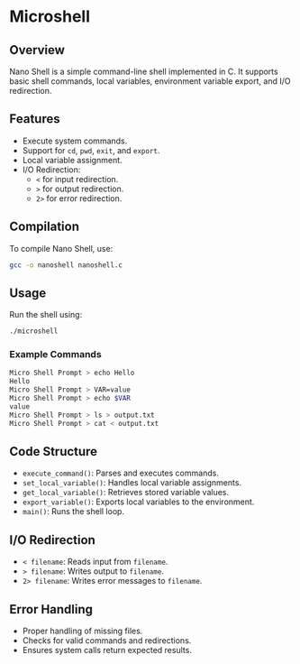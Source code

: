 # Microshell

## Overview
Nano Shell is a simple command-line shell implemented in C. It supports basic shell commands, local variables, environment variable export, and I/O redirection.

## Features
- Execute system commands.
- Support for `cd`, `pwd`, `exit`, and `export`.
- Local variable assignment.
- I/O Redirection:
  - `<` for input redirection.
  - `>` for output redirection.
  - `2>` for error redirection.

## Compilation
To compile Nano Shell, use:
```bash
gcc -o nanoshell nanoshell.c
```

## Usage
Run the shell using:
```bash
./microshell
```

### Example Commands
```bash
Micro Shell Prompt > echo Hello
Hello
Micro Shell Prompt > VAR=value
Micro Shell Prompt > echo $VAR
value
Micro Shell Prompt > ls > output.txt
Micro Shell Prompt > cat < output.txt
```

## Code Structure
- `execute_command()`: Parses and executes commands.
- `set_local_variable()`: Handles local variable assignments.
- `get_local_variable()`: Retrieves stored variable values.
- `export_variable()`: Exports local variables to the environment.
- `main()`: Runs the shell loop.

## I/O Redirection
- `< filename`: Reads input from `filename`.
- `> filename`: Writes output to `filename`.
- `2> filename`: Writes error messages to `filename`.

## Error Handling
- Proper handling of missing files.
- Checks for valid commands and redirections.
- Ensures system calls return expected results.



